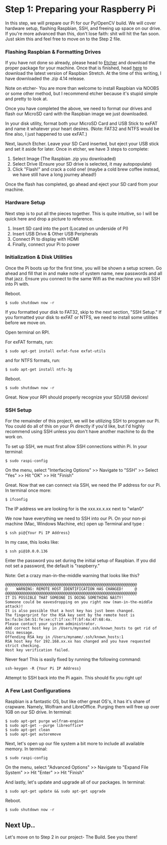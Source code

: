 
# Step 1: Preparing your Raspberry Pi
In this step, we will prepare our Pi for our Py/OpenCV build. We will cover hardware setup, flashing Raspbian, SSH, and freeing up space on our drive. If you're more advanced than this, don't lose faith: shit will hit the fan soon. Just skim this and feel free to move on to the Step 2 file.


### Flashing Raspbian & Formatting Drives

If you have not done so already, please head to [Etcher](https://etcher.io/) and download the proper package for your machine. Once that is finished, head [here](https://www.raspberrypi.org/downloads/raspbian/) to download the latest version of Raspbian Stretch. At the time of this writing, I have downloaded the .zip 4.14 release. 

Note on etcher- You are more than welcome to install Raspbian via NOOBS or some other method, but I recommend etcher because it's stupid simple and pretty to look at. 

Once you have completed the above, we need to format our drives and flash our MicroSD card with the Raspbian image we just downloaded. 

In your disk utility, format both your MicroSD Card and USB Stick to exFAT and name it whatever your heart desires. (Note: FAT32 and NTFS would be fine also, I just happened to use exFAT.) 

Next, launch Etcher. Leave your SD Card inserted, but eject your USB stick and set it aside for later. Once in etcher, we have 3 steps to complete:
  1. Select Image (The Raspbian .zip you downloaded)
  2. Select Drive (Ensure your SD drive is selected, it may autopopulate)
  3. Click "Flash!" and crack a cold one! (maybe a cold brew coffee instead, we have still have a long journey ahead!)
  
Once the flash has completed, go ahead and eject your SD card from your machine.

### Hardware Setup

Next step is to put all the pieces together. This is quite intuitive, so I will be quick here and drop a picture to reference.
  1. Insert SD card into the port (Located on underside of PI)
  2. Insert USB Drive & Other USB Peripherals 
  3. Connect Pi to display with HDMI
  4. Finally, connect your Pi to power
  
### Initialization & Disk Utilities

Once the Pi boots up for the first time, you will be shown a setup screen. Go ahead and fill that in and make note of system name, new passwords and all that jazz. Ensure you connect to the same Wifi as the machine you will SSH into Pi with. 

Reboot.
```
$ sudo shutdown now -r
```

If you formatted your disk to FAT32, skip to the next section, "SSH Setup." If you formatted your disk to exFAT or NTFS, we need to install some utilities before we move on.

Open terminal on RPI.

For exFAT formats, run:
```
$ sudo apt-get install exfat-fuse exfat-utils
```
and for NTFS formats, run:
```
$ sudo apt-get install ntfs-3g
```
Reboot.
```
$ sudo shutdown now -r
```

Great. Now your RPI should properly recognize your SD/USB devices! 
  
### SSH Setup

For the remainder of this project, we will be utilizing SSH to program our Pi. You could do all of this on your Pi directly if you'd like, but I'd highly recommend using SSH unless you don't have another machine to do the work on.

To set up SSH, we must first allow SSH connections within Pi. In your terminal:
```
$ sudo raspi-config
```
On the menu, select "Interfacing Options" >> Navigate to "SSH" >> Select "Yes" >> Hit "OK" >> Hit "Finish"

Great. Now that we can connect via SSH, we need the IP address for our Pi. In terminal once more:
```
$ ifconfig
```
The IP address we are looking for is the xxx.xx.x.xx next to "wlan0"

We now have everything we need to SSH into our Pi. On your non-pi machine (Mac, Windows Machine, etc) open up Terminal and type :
```
$ ssh pi@{Your Pi IP Address}
```
In my case, this looks like:
```
$ ssh pi@10.0.0.136
```
Enter the password you set during the initial setup of Raspbian. If you did not set a password, the default is "raspberry."

Note: Get a crazy man-in-the-middle warning that looks like this?
```
@@@@@@@@@@@@@@@@@@@@@@@@@@@@@@@@@@@@@@@@@@@@@@@@@@@@@@@@@@@
@    WARNING: REMOTE HOST IDENTIFICATION HAS CHANGED!     @
@@@@@@@@@@@@@@@@@@@@@@@@@@@@@@@@@@@@@@@@@@@@@@@@@@@@@@@@@@@
IT IS POSSIBLE THAT SOMEONE IS DOING SOMETHING NASTY!
Someone could be eavesdropping on you right now (man-in-the-middle attack)!
It is also possible that a host key has just been changed.
The fingerprint for the RSA key sent by the remote host is
bx:fa:bx:b4:51:fe:xe:c7:1f:xx:ff:bf:4a:47:68:4a.
Please contact your system administrator.
Add correct host key in /Users/myname/.ssh/known_hosts to get rid of this message.
Offending RSA key in /Users/myname/.ssh/known_hosts:1
RSA host key for 192.168.xx.xx has changed and you have requested strict checking.
Host key verification failed.
```

Never fear! This is easily fixed by running the following command:
```
ssh-keygen -R {Your Pi IP Address}
```
Attempt to SSH back into the Pi again. This should fix you right up!


### A Few Last Configurations

Raspbian is a fantastic OS, but like other great OS's, it has it's share of crapware. Namely, Wolfram and LibreOffice. Purging them will free up over 1GB on our SD drive. In terminal:
```
$ sudo apt-get purge wolfram-engine
$ sudo apt-get --purge libreoffice*
$ sudo apt-get clean
$ sudo apt-get autoremove
```

Next, let's open up our file system a bit more to include all available memory. In terminal:
```
$ sudo raspi-config
```
On the menu, select "Advanced Options" >> Navigate to "Expand File System" >> Hit "Enter" >> Hit "Finish"

And lastly, let's update and upgrade all of our packages. In terminal:
```
$ sudo apt-get update && sudo apt-get upgrade
```

Reboot.
```
$ sudo shutdown now -r
```

## Next Up..
Let's move on to Step 2 in our project- The Build. See you there!
